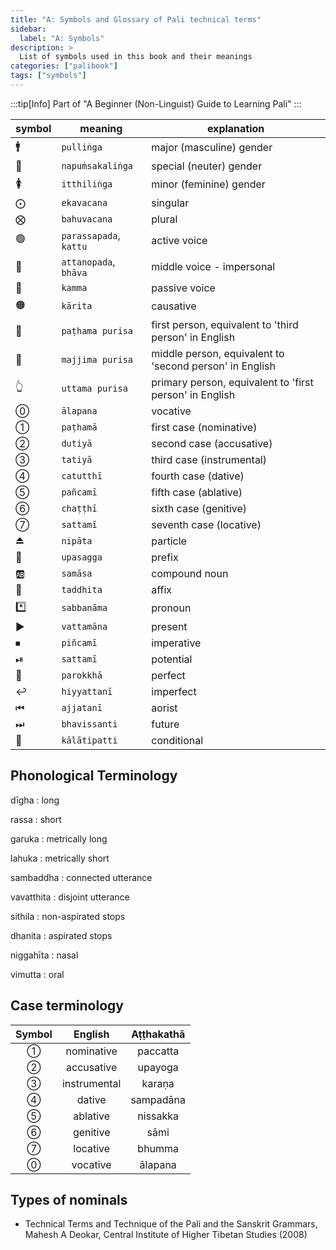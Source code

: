 ```yaml
---
title: "A: Symbols and Glossary of Pali technical terms"
sidebar:
  label: "A: Symbols"
description: >
  List of symbols used in this book and their meanings
categories: ["palibook"]
tags: ["symbols"]
---
```


:::tip[Info]
Part of "A Beginner (Non-Linguist) Guide to Learning Pali"
:::

| symbol | meaning | explanation |
| --- | --- | --- |
| 🚹 | `pulliṅga` | major (masculine) gender |
| 🚻 | `napuṁsakaliṅga` | special (neuter) gender |
| 🚺 | `itthiliṅga` | minor (feminine) gender |
| ⨀ | `ekavacana` | singular |
| ⨂ | `bahuvacana` | plural |
| 🟢 | `parassapada`, `kattu` | active voice |
| 🔵 | `attanopada`, `bhāva` | middle voice - impersonal |
| 🔴 | `kamma` | passive voice |
| 🟠 | `kārita` | causative |
| 🤟 | `paṭhama purisa` | first person, equivalent to 'third person' in English |
| 🤘 | `majjima purisa` | middle person, equivalent to 'second person' in English |
| 👆 | `uttama purisa` | primary person, equivalent to 'first person' in English |
| ⓪ | `ālapana` | vocative |
| ① | `paṭhamā` | first case (nominative) |
| ② | `dutiyā` | second case (accusative) |
| ③ | `tatiyā` | third case (instrumental) |
| ④ | `catutthī` | fourth case (dative) |
| ⑤ | `pañcamī` | fifth case (ablative) |
| ⑥ | `chaṭṭhī` | sixth case (genitive) |
| ⑦ | `sattamī` | seventh case (locative) |
| ⏏️ | `nipāta` | particle |
| 🔼 | `upasagga` |prefix |
| 🆎 | `samāsa` | compound noun |
| 🔽 | `taddhita` | affix |
| *️⃣ | `sabbanāma` | pronoun |
| ▶️ | `vattamāna` | present |
| ⏹ | `piñcamī` | imperative |
| ⏯ | `sattamī` | potential |
| 🔄 | `parokkhā` | perfect |
| ↩️ | `hiyyattanī` | imperfect |
| ⏮ | `ajjatanī`| aorist |
| ⏭ | `bhavissanti` | future |
| 🔀 | `kālātipatti` | conditional |

## Phonological Terminology

dīgha
: long

rassa
: short

garuka
: metrically long

lahuka
: metrically short

sambaddha
: connected utterance

vavatthita
: disjoint utterance

sithila
: non-aspirated stops

dhanita
: aspirated stops

niggahīta
: nasal

vimutta
: oral

## Case terminology

Symbol | English | Aṭṭhakathā
:-: | :-: | :-:
① | nominative | paccatta
② | accusative | upayoga
③ | instrumental | karaṇa
④ | dative | sampadāna
⑤ | ablative | nissakka
⑥ | genitive | sāmi
⑦ | locative | bhumma
⓪ | vocative | ālapana

## Types of nominals


* Technical Terms and Technique of the Pali and the Sanskrit Grammars, Mahesh
  A Deokar, Central Institute of Higher Tibetan Studies (2008)

